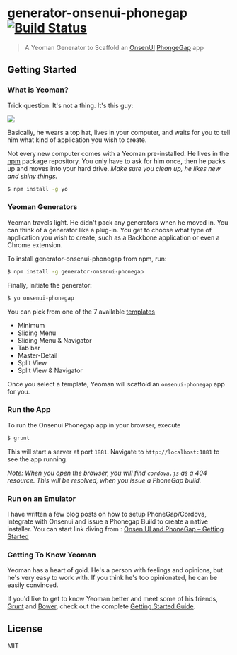 # generator-onsenui-phonegap [![Build Status](https://secure.travis-ci.org/arvindr21/generator-onsenui-phonegap.png?branch=master)](https://travis-ci.org/arvindr21/generator-onsenui-phonegap)

> A Yeoman Generator to Scaffold an [OnsenUI](http://onsenui.io/) [PhongeGap](http://phonegap.com) app


## Getting Started

### What is Yeoman?

Trick question. It's not a thing. It's this guy:

![](http://i.imgur.com/JHaAlBJ.png)

Basically, he wears a top hat, lives in your computer, and waits for you to tell him what kind of application you wish to create.

Not every new computer comes with a Yeoman pre-installed. He lives in the [npm](https://npmjs.org) package repository. You only have to ask for him once, then he packs up and moves into your hard drive. *Make sure you clean up, he likes new and shiny things.*

```bash
$ npm install -g yo
```

### Yeoman Generators

Yeoman travels light. He didn't pack any generators when he moved in. You can think of a generator like a plug-in. You get to choose what type of application you wish to create, such as a Backbone application or even a Chrome extension.

To install generator-onsenui-phonegap from npm, run:

```bash
$ npm install -g generator-onsenui-phonegap
```

Finally, initiate the generator:

```bash
$ yo onsenui-phonegap
```
You can pick from one of the 7 available [templates](http://onsenui.io/guide/getting_started.html#template)

* Minimum
* Sliding Menu
* Sliding Menu & Navigator
* Tab bar
* Master-Detail
* Split View
* Split View & Navigator

Once you select a template, Yeoman will scaffold an `onsenui-phonegap` app for you.

### Run the App

To run the Onsenui Phonegap app in your browser, execute

```bash
$ grunt
```

This will start a server at port `1881`. Navigate to `http://localhost:1881` to see the app running.

_Note: When you open the browser, you will find `cordova.js` as a 404 resource. This will be resolved, when you issue a PhoneGap build._

### Run on an Emulator

I have written a few blog posts on how to setup PhoneGap/Cordova, integrate with Onsenui and issue a Phonegap Build to create a native installer. You can start link diving from : [Onsen UI and PhoneGap – Getting Started](http://thejackalofjavascript.com/onsen-ui-and-phonegap-getting-started/)

### Getting To Know Yeoman

Yeoman has a heart of gold. He's a person with feelings and opinions, but he's very easy to work with. If you think he's too opinionated, he can be easily convinced.

If you'd like to get to know Yeoman better and meet some of his friends, [Grunt](http://gruntjs.com) and [Bower](http://bower.io), check out the complete [Getting Started Guide](https://github.com/yeoman/yeoman/wiki/Getting-Started).


## License

MIT
